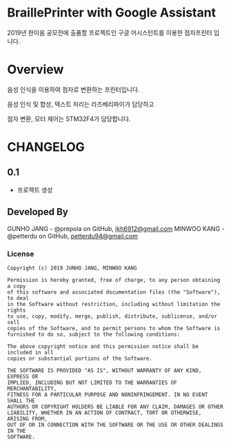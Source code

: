 # BraillePrinter with Google Assistant
2019년 한이음 공모전에 출품할 프로젝트인 구글 어시스턴트를 이용한 점자프린터 입니다.

# Overview
음성 인식을 이용하여 점자로 변환하는 프린터입니다.

음성 인식 및 합성, 텍스트 처리는 라즈베리파이가 담당하고

점자 변환, 모터 제어는 STM32F4가 담당합니다.

# CHANGELOG
0.1
------
- 프로젝트 생성

## Developed By
GUNHO JANG - @prepola on GitHub, jkh6912@gmail.com
MINWOO KANG - @petterdu on GitHub, petterdu94@gmail.com

### License

```
Copyright (c) 2019 JUNHO JANG, MINWOO KANG

Permission is hereby granted, free of charge, to any person obtaining a copy
of this software and associated documentation files (the "Software"), to deal
in the Software without restriction, including without limitation the rights
to use, copy, modify, merge, publish, distribute, sublicense, and/or sell
copies of the Software, and to permit persons to whom the Software is
furnished to do so, subject to the following conditions:

The above copyright notice and this permission notice shall be included in all
copies or substantial portions of the Software.

THE SOFTWARE IS PROVIDED "AS IS", WITHOUT WARRANTY OF ANY KIND, EXPRESS OR
IMPLIED, INCLUDING BUT NOT LIMITED TO THE WARRANTIES OF MERCHANTABILITY,
FITNESS FOR A PARTICULAR PURPOSE AND NONINFRINGEMENT. IN NO EVENT SHALL THE
AUTHORS OR COPYRIGHT HOLDERS BE LIABLE FOR ANY CLAIM, DAMAGES OR OTHER
LIABILITY, WHETHER IN AN ACTION OF CONTRACT, TORT OR OTHERWISE, ARISING FROM,
OUT OF OR IN CONNECTION WITH THE SOFTWARE OR THE USE OR OTHER DEALINGS IN THE
SOFTWARE.
```
